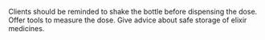Clients should be reminded to shake the bottle before dispensing the dose. Offer tools to measure the dose. Give advice about safe storage of elixir medicines.
